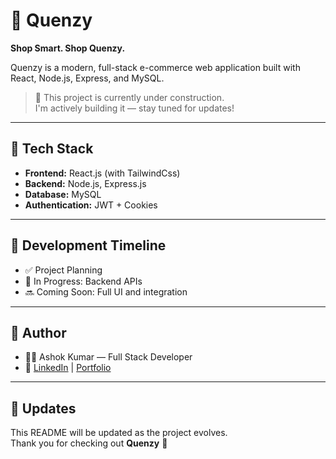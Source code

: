 # 🛒 Quenzy

**Shop Smart. Shop Quenzy.**

Quenzy is a modern, full-stack e-commerce web application built with React, Node.js, Express, and MySQL.

> 🚧 This project is currently under construction.  
> I'm actively building it — stay tuned for updates!

---

## 🔧 Tech Stack

- **Frontend:** React.js (with TailwindCss)
- **Backend:** Node.js, Express.js
- **Database:** MySQL
- **Authentication:** JWT + Cookies

---

## 📅 Development Timeline

- ✅ Project Planning
- 🔄 In Progress: Backend APIs
- 🔜 Coming Soon: Full UI and integration

---

## 📌 Author

- 👨‍💻 Ashok Kumar — Full Stack Developer  
- 🔗 [LinkedIn](https://www.linkedin.com/in/ashok-kumar-p-030847247/) | [Portfolio](https://ashokkumar-p.netlify.app) 

---

## 📣 Updates

This README will be updated as the project evolves.  
Thank you for checking out **Quenzy** 💙
